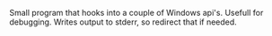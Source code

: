 Small program that hooks into a couple of Windows api's. Usefull for debugging.
Writes output to stderr, so redirect that if needed.
